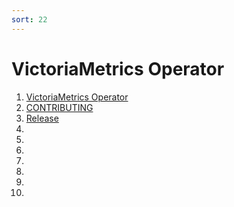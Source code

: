 ```yaml
---
sort: 22
---
```


# VictoriaMetrics Operator

1. [VictoriaMetrics Operator](VictoriaMetrics-Operator.html)
2. [CONTRIBUTING](CONTRIBUTING.html)
3. [Release](Release.html)
4.
5.
6.
7.
8.
9.
10.
